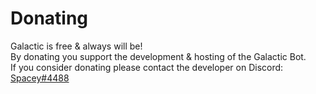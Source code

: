 # Donating
Galactic is free & always will be!  
By donating you support the development & hosting of the Galactic Bot.  
If you consider donating please contact the developer on Discord: [Spacey#4488](https://discord.com/users/290570512675897345)
